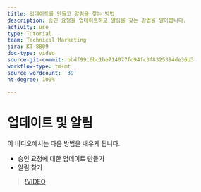 ```yaml
---
title: 업데이트를 만들고 알림을 찾는 방법
description: 승인 요청을 업데이트하고 알림을 찾는 방법을 알아봅니다.
activity: use
type: Tutorial
team: Technical Marketing
jira: KT-8809
doc-type: video
source-git-commit: bbdf99c6bc1be714077fd94fc3f8325394de36b3
workflow-type: tm+mt
source-wordcount: '39'
ht-degree: 100%

---
```


# 업데이트 및 알림

이 비디오에서는 다음 방법을 배우게 됩니다.

* 승인 요청에 대한 업데이트 만들기
* 알림 찾기

>[!VIDEO](https://video.tv.adobe.com/v/3440152/?quality=12&learn=on&enablevpops=1&captions=kor)

<!--
learn more URLS
Tag others on updates
Update work
-->
